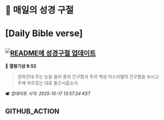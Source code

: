 # 🙏 매일의 성경 구절
# [Daily Bible verse]
## [![README에 성경구절 업데이트](https://github.com/DONGSUKA/first_test/actions/workflows/update-readme-bible.yml/badge.svg)](https://github.com/DONGSUKA/first_test/actions/workflows/update-readme-bible.yml)
<!-- START_BIBLE_VERSE -->
📖 **열왕기상 8:52**
> 원하건대 주는 눈을 들어 종의 간구함과 주의 백성 이스라엘의 간구함을 보시고 주께 부르짖는 대로 들으시옵소서

🕊️ _업데이트 시각: 2025-10-17 13:57:24 KST_
  <!-- END_BIBLE_VERSE -->
## GITHUB_ACTION
